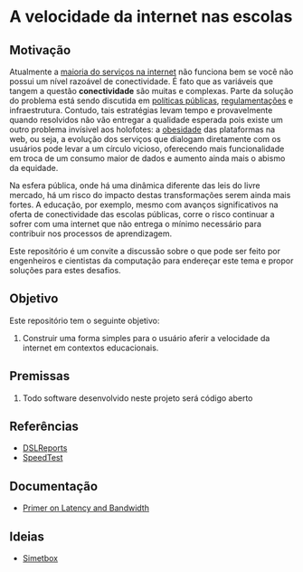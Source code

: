 # A velocidade da internet nas escolas

## Motivação
Atualmente a [maioria do serviços na internet](https://danluu.com/web-bloat/) não funciona bem se você não possui um nível razoável de conectividade. É fato que as variáveis que tangem a questão **conectividade** são muitas e complexas. Parte da solução do problema está sendo discutida em [políticas públicas](http://www.anatel.gov.br/setorregulado/index.php/plano-nacional-de-banda-larga), [regulamentações](http://www.anatel.gov.br/legislacao/) e infraestrutura. Contudo, tais estratégias levam tempo e provavelmente quando resolvidos não vão entregar a qualidade esperada pois existe um outro problema invísivel aos holofotes: a [obesidade](http://idlewords.com/talks/website_obesity.htm) das plataformas na web, ou seja, a evolução dos serviços que dialogam diretamente com os usuários pode levar a um círculo vicioso, oferecendo mais funcionalidade em troca de um consumo maior de dados e aumento ainda mais o abismo da equidade. 

Na esfera pública, onde há uma dinâmica diferente das leis do livre mercado, há um risco do impacto destas transformações serem ainda mais fortes. A educação, por exemplo, mesmo com avanços significativos na oferta de conectividade das escolas públicas, corre o risco continuar a sofrer com uma internet que não entrega o mínimo necessário para contribuir nos processos de aprendizagem.

Este repositório é um convite a discussão sobre o que pode ser feito por engenheiros e cientistas da computação para endereçar este tema e propor soluções para estes desafios. 

## Objetivo
Este repositório tem o seguinte objetivo:

1. Construir uma forma simples para o usuário aferir a velocidade da internet em contextos educacionais. 

## Premissas

1. Todo software desenvolvido neste projeto será código aberto 


## Referências 

- [DSLReports](http://www.dslreports.com/speedtest/)
- [SpeedTest](http://www.speedtest.net)

## Documentação 

- [Primer on Latency and Bandwidth](https://hpbn.co/primer-on-latency-and-bandwidth/#speed-is-a-feature)


## Ideias

- [Simetbox](https://simet.nic.br/simetbox.html)

